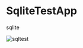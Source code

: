 # SqliteTestApp
sqlite

![sqltest](https://user-images.githubusercontent.com/48019294/183325539-d15ea4eb-3c19-4a86-b13f-ec66adff9a28.png)
